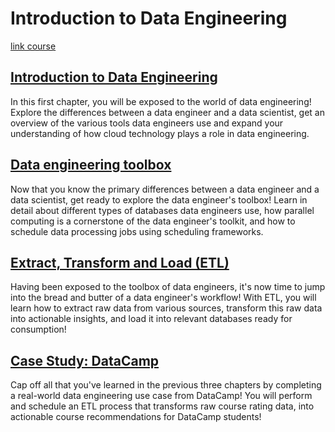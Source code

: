 # Introduction to Data Engineering

[link course](https://app.datacamp.com/learn/courses/introduction-to-data-engineering)


## [Introduction to Data Engineering](./01_introduction_to_data_engineering/)

In this first chapter, you will be exposed to the world of data engineering! Explore the differences between a data engineer and a data scientist, get an overview of the various tools data engineers use and expand your understanding of how cloud technology plays a role in data engineering.

## [Data engineering toolbox](./02_data_engineering_toolbox/)

Now that you know the primary differences between a data engineer and a data scientist, get ready to explore the data engineer's toolbox! Learn in detail about different types of databases data engineers use, how parallel computing is a cornerstone of the data engineer's toolkit, and how to schedule data processing jobs using scheduling frameworks.

## [Extract, Transform and Load (ETL)](./03_extract_transform_load_(etl)/)

Having been exposed to the toolbox of data engineers, it's now time to jump into the bread and butter of a data engineer's workflow! With ETL, you will learn how to extract raw data from various sources, transform this raw data into actionable insights, and load it into relevant databases ready for consumption! 

## [Case Study: DataCamp](./04_case_study_datacamp/)

Cap off all that you've learned in the previous three chapters by completing a real-world data engineering use case from DataCamp! You will perform and schedule an ETL process that transforms raw course rating data, into actionable course recommendations for DataCamp students!